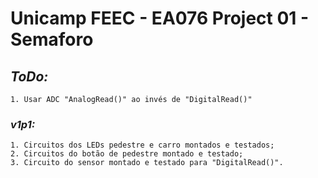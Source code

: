 # Unicamp FEEC - EA076 Project 01 - Semaforo


## *ToDo:*
	1. Usar ADC "AnalogRead()" ao invés de "DigitalRead()"



### *v1p1:*
    1. Circuitos dos LEDs pedestre e carro montados e testados;
    2. Circuitos do botão de pedestre montado e testado;
    3. Circuito do sensor montado e testado para "DigitalRead()".
